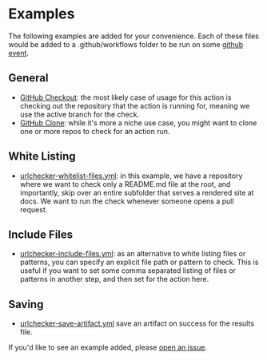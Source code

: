 # Examples

The following examples are added for your convenience. Each of these files
would be added to a .github/workflows folder to be run on some [github event](https://help.github.com/en/actions/reference/events-that-trigger-workflows).

## General

- [GitHub Checkout](urlchecker-checkout.yml): the most likely case of usage for this action is checking out the repository that the action is running for, meaning we use the active branch for the check.
- [GitHub Clone](urlchecker-clone.yml): while it's more a niche use case, you might want to clone one or more repos to check for an action run.

## White Listing

- [urlchecker-whitelist-files.yml](urlchecker-whitelist-files.yml): in this example, we have a repository where we want to check only a README.md file at the root, and importantly, skip over an entire subfolder that serves a rendered site at docs. We want to run the check whenever someone opens a pull request.

## Include Files

- [urlchecker-include-files.yml](urlchecker-include-files.yml): as an alternative to white listing files or patterns, you can specify an explicit file path or pattern to check. This is useful if you want to set some comma separated listing of files or patterns in another step, and then set for the action here.

## Saving

- [urlchecker-save-artifact.yml](urlchecker-save-artifact.yml) save an artifact on success for the results file.

If you'd like to see an example added, please [open an issue](https://github.com/urlstechie/urlchecker-action/issues).
